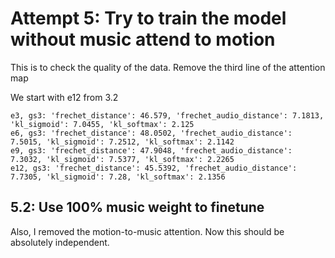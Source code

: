 
# Attempt 5: Try to train the model without music attend to motion

This is to check the quality of the data. Remove the third line of the attention map

We start with e12 from 3.2

    e3, gs3: 'frechet_distance': 46.579, 'frechet_audio_distance': 7.1813, 'kl_sigmoid': 7.0455, 'kl_softmax': 2.125
    e6, gs3: 'frechet_distance': 48.0502, 'frechet_audio_distance': 7.5015, 'kl_sigmoid': 7.2512, 'kl_softmax': 2.1142
    e9, gs3: 'frechet_distance': 47.9048, 'frechet_audio_distance': 7.3032, 'kl_sigmoid': 7.5377, 'kl_softmax': 2.2265
    e12, gs3: 'frechet_distance': 45.5392, 'frechet_audio_distance': 7.7305, 'kl_sigmoid': 7.28, 'kl_softmax': 2.1356


## 5.2: Use 100% music weight to finetune
Also, I removed the motion-to-music attention. Now this should be absolutely independent.